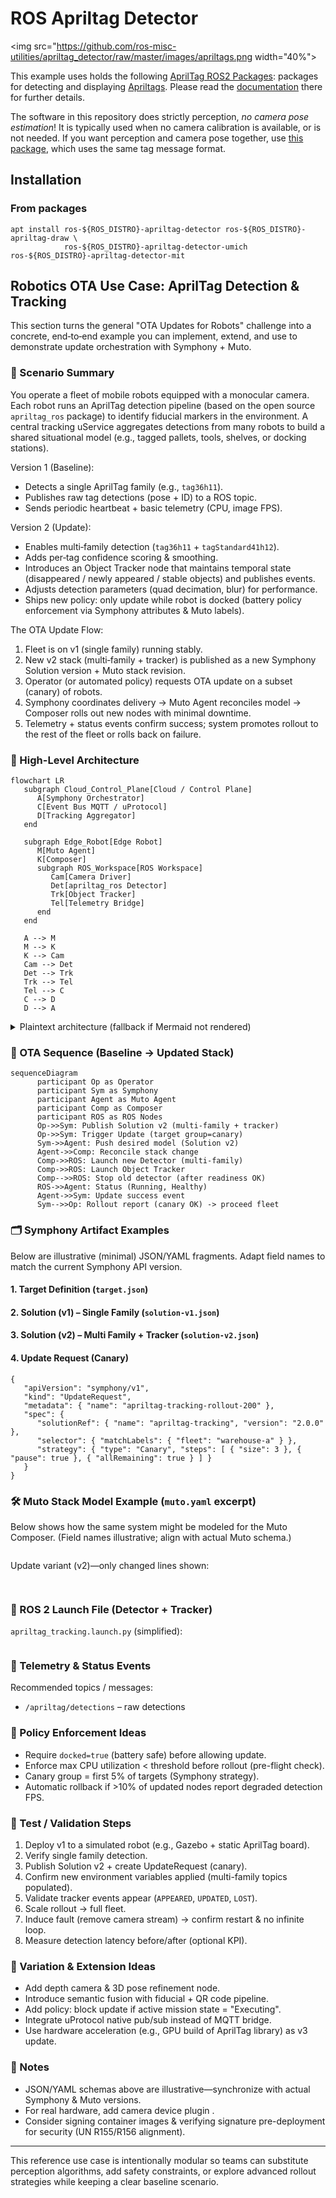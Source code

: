 # ROS Apriltag Detector

<img src="https://github.com/ros-misc-utilities/apriltag_detector/raw/master/images/apriltags.png width="40%">

This example uses  holds the following [AprilTag ROS2 Packages](https://github.com/ros-misc-utilities/apriltag_detector): packages for detecting and displaying [Apriltags](https://april.eecs.umich.edu/software/apriltag). Please read the [documentation](https://github.com/ros-misc-utilities/apriltag_detector/blob/master/README.md) there for further details.


The software in this repository does strictly perception, *no camera pose estimation*!
It is typically used when no camera calibration is available, or is not needed.
If you want perception and camera pose together, use [this package](https://github.com/christianrauch/apriltag_ros),
which uses the same tag message format.

## Installation

### From packages

```
apt install ros-${ROS_DISTRO}-apriltag-detector ros-${ROS_DISTRO}-apriltag-draw \
            ros-${ROS_DISTRO}-apriltag-detector-umich ros-${ROS_DISTRO}-apriltag-detector-mit
```

## Robotics OTA Use Case: AprilTag Detection & Tracking

This section turns the general "OTA Updates for Robots" challenge into a concrete, end‑to‑end example you can implement, extend, and use to demonstrate update orchestration with Symphony + Muto.

### 🎯 Scenario Summary
You operate a fleet of mobile robots equipped with a monocular camera. Each robot runs an AprilTag detection pipeline (based on the open source `apriltag_ros` package) to identify fiducial markers in the environment. A central tracking uService aggregates detections from many robots to build a shared situational model (e.g., tagged pallets, tools, shelves, or docking stations).

Version 1 (Baseline):
- Detects a single AprilTag family (e.g., `tag36h11`).
- Publishes raw tag detections (pose + ID) to a ROS topic.
- Sends periodic heartbeat + basic telemetry (CPU, image FPS).

Version 2 (Update):
- Enables multi‑family detection (`tag36h11` + `tagStandard41h12`).
- Adds per‑tag confidence scoring & smoothing.
- Introduces an Object Tracker node that maintains temporal state (disappeared / newly appeared / stable objects) and publishes events.
- Adjusts detection parameters (quad decimation, blur) for performance.
- Ships new policy: only update while robot is docked (battery policy enforcement via Symphony attributes & Muto labels).

The OTA Update Flow:
1. Fleet is on v1 (single family) running stably.
2. New v2 stack (multi‑family + tracker) is published as a new Symphony Solution version + Muto stack revision.
3. Operator (or automated policy) requests OTA update on a subset (canary) of robots.
4. Symphony coordinates delivery → Muto Agent reconciles model → Composer rolls out new nodes with minimal downtime.
5. Telemetry + status events confirm success; system promotes rollout to the rest of the fleet or rolls back on failure.

### 🧩 High-Level Architecture

```mermaid
flowchart LR
   subgraph Cloud_Control_Plane[Cloud / Control Plane]
      A[Symphony Orchestrator]
      C[Event Bus MQTT / uProtocol]
      D[Tracking Aggregator]
   end

   subgraph Edge_Robot[Edge Robot]
      M[Muto Agent]
      K[Composer]
      subgraph ROS_Workspace[ROS Workspace]
         Cam[Camera Driver]
         Det[apriltag_ros Detector]
         Trk[Object Tracker]
         Tel[Telemetry Bridge]
      end
   end

   A --> M
   M --> K
   K --> Cam
   Cam --> Det
   Det --> Trk
   Trk --> Tel
   Tel --> C
   C --> D
   D --> A
```

<details>
<summary>Plaintext architecture (fallback if Mermaid not rendered)</summary>

Cloud / Control Plane:
   - Symphony Orchestrator
   - Update Registry (Target/Solution/Instance)
   - MQTT / uProtocol (Events & Commands)
   - Tracking Aggregator (Fleet Tag Map)

Edge Robot:
   - Muto Agent (receives model)
   - Composer (enforces stack)
   - ROS Workspace:
         * Camera Driver Node -> apriltag_ros Detector -> Object Tracker -> Telemetry Bridge

Flows:
   Symphony -> Muto Agent -> Composer -> Camera -> Detector -> Tracker -> Telemetry -> Cloud events
   Update Registry -> Composer
   Tracking Aggregator feedback -> Symphony

</details>

### 🔄 OTA Sequence (Baseline → Updated Stack)

```mermaid
sequenceDiagram
      participant Op as Operator
      participant Sym as Symphony
      participant Agent as Muto Agent
      participant Comp as Composer
      participant ROS as ROS Nodes
      Op->>Sym: Publish Solution v2 (multi-family + tracker)
      Op->>Sym: Trigger Update (target group=canary)
      Sym->>Agent: Push desired model (Solution v2)
      Agent->>Comp: Reconcile stack change
      Comp->>ROS: Launch new Detector (multi-family)
      Comp->>ROS: Launch Object Tracker
      Comp-->>ROS: Stop old detector (after readiness OK)
      ROS->>Agent: Status (Running, Healthy)
      Agent->>Sym: Update success event
      Sym-->>Op: Rollout report (canary OK) -> proceed fleet
```

### 🗂️ Symphony Artifact Examples

Below are illustrative (minimal) JSON/YAML fragments. Adapt field names to match the current Symphony API version.

#### 1. Target Definition (`target.json`)


#### 2. Solution (v1) – Single Family (`solution-v1.json`)


#### 3. Solution (v2) – Multi Family + Tracker (`solution-v2.json`)


#### 4. Update Request (Canary)
```jsonc
{
   "apiVersion": "symphony/v1",
   "kind": "UpdateRequest",
   "metadata": { "name": "apriltag-tracking-rollout-200" },
   "spec": {
      "solutionRef": { "name": "apriltag-tracking", "version": "2.0.0" },
      "selector": { "matchLabels": { "fleet": "warehouse-a" } },
      "strategy": { "type": "Canary", "steps": [ { "size": 3 }, { "pause": true }, { "allRemaining": true } ] }
   }
}
```

### 🛠️ Muto Stack Model Example (`muto.yaml` excerpt)
Below shows how the same system might be modeled for the Muto Composer. (Field names illustrative; align with actual Muto schema.)
```yaml
```

Update variant (v2)—only changed lines shown:
```diff
 
```

### 🚀 ROS 2 Launch File (Detector + Tracker)
`apriltag_tracking.launch.py` (simplified):
```python

```


### 📡 Telemetry & Status Events
Recommended topics / messages:
- `/apriltag/detections` – raw detections


### 🔐 Policy Enforcement Ideas
- Require `docked=true` (battery safe) before allowing update.
- Enforce max CPU utilization < threshold before rollout (pre-flight check).
- Canary group = first 5% of targets (Symphony strategy).
- Automatic rollback if >10% of updated nodes report degraded detection FPS.

### 🧪 Test / Validation Steps
1. Deploy v1 to a simulated robot (e.g., Gazebo + static AprilTag board).
2. Verify single family detection.
3. Publish Solution v2 + create UpdateRequest (canary).
4. Confirm new environment variables applied (multi-family topics populated).
5. Validate tracker events appear (`APPEARED`, `UPDATED`, `LOST`).
6. Scale rollout → full fleet.
7. Induce fault (remove camera stream) → confirm restart & no infinite loop.
8. Measure detection latency before/after (optional KPI).



### 🧬 Variation & Extension Ideas
- Add depth camera & 3D pose refinement node.
- Introduce semantic fusion with fiducial + QR code pipeline.
- Add policy: block update if active mission state = "Executing".
- Integrate uProtocol native pub/sub instead of MQTT bridge.
- Use hardware acceleration (e.g., GPU build of AprilTag library) as v3 update.

### 📓 Notes
- JSON/YAML schemas above are illustrative—synchronize with actual Symphony & Muto versions.
- For real hardware, add camera device plugin .
- Consider signing container images & verifying signature pre-deployment for security (UN R155/R156 alignment).

---
This reference use case is intentionally modular so teams can substitute perception algorithms, add safety constraints, or explore advanced rollout strategies while keeping a clear baseline scenario.

